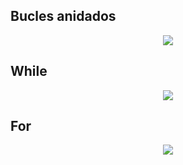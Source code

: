## Bucles anidados
<div align="center"><img src="https://i.ibb.co/KLdVR8S/bucles-anidados.png"></div>

## While
<div align="center"><img src="https://i.ibb.co/55KSycn/for.png"></div>

## For
<div align="center"><img src="https://i.ibb.co/9TSXsJC/While.png"></div>

